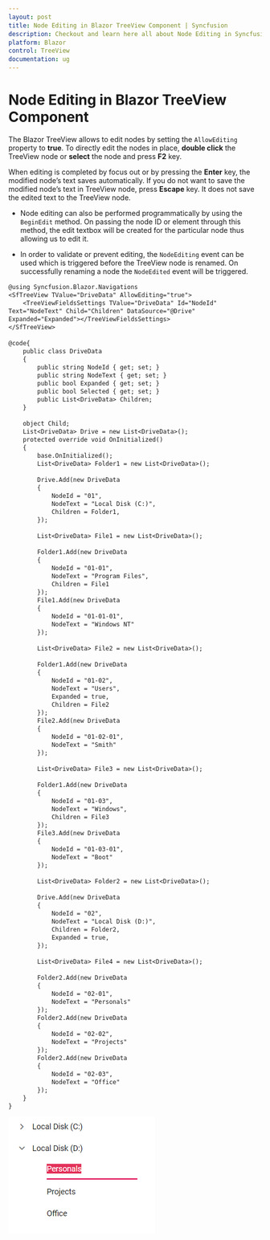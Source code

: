 ```yaml
---
layout: post
title: Node Editing in Blazor TreeView Component | Syncfusion
description: Checkout and learn here all about Node Editing in Syncfusion Blazor TreeView component and much more.
platform: Blazor
control: TreeView
documentation: ug
---
```


# Node Editing in Blazor TreeView Component

The Blazor TreeView allows to edit nodes by setting the `AllowEditing` property to **true**. To directly edit the nodes in place, **double click** the TreeView node or **select** the node and press **F2** key.

When editing is completed by focus out or by pressing the **Enter** key, the modified node’s text saves automatically. If you do not want to save the modified node’s text in TreeView node, press **Escape** key. It does not save the edited text to the TreeView node.

* Node editing can also be performed programmatically by using the `BeginEdit` method. On passing the node ID or element through this method, the edit textbox will be created for the particular node thus allowing us to edit it.

* In order to validate or prevent editing, the `NodeEditing` event can be used which is triggered before the TreeView node is renamed. On successfully renaming a node the `NodeEdited` event will be triggered.

```cshtml
@using Syncfusion.Blazor.Navigations
<SfTreeView TValue="DriveData" AllowEditing="true">
    <TreeViewFieldsSettings TValue="DriveData" Id="NodeId" Text="NodeText" Child="Children" DataSource="@Drive" Expanded="Expanded"></TreeViewFieldsSettings>
</SfTreeView>

@code{
    public class DriveData
    {
        public string NodeId { get; set; }
        public string NodeText { get; set; }
        public bool Expanded { get; set; }
        public bool Selected { get; set; }
        public List<DriveData> Children;
    }

    object Child;
    List<DriveData> Drive = new List<DriveData>();
    protected override void OnInitialized()
    {
        base.OnInitialized();
        List<DriveData> Folder1 = new List<DriveData>();

        Drive.Add(new DriveData
        {
            NodeId = "01",
            NodeText = "Local Disk (C:)",
            Children = Folder1,
        });

        List<DriveData> File1 = new List<DriveData>();

        Folder1.Add(new DriveData
        {
            NodeId = "01-01",
            NodeText = "Program Files",
            Children = File1
        });
        File1.Add(new DriveData
        {
            NodeId = "01-01-01",
            NodeText = "Windows NT"
        });

        List<DriveData> File2 = new List<DriveData>();

        Folder1.Add(new DriveData
        {
            NodeId = "01-02",
            NodeText = "Users",
            Expanded = true,
            Children = File2
        });
        File2.Add(new DriveData
        {
            NodeId = "01-02-01",
            NodeText = "Smith"
        });

        List<DriveData> File3 = new List<DriveData>();

        Folder1.Add(new DriveData
        {
            NodeId = "01-03",
            NodeText = "Windows",
            Children = File3
        });
        File3.Add(new DriveData
        {
            NodeId = "01-03-01",
            NodeText = "Boot"
        });

        List<DriveData> Folder2 = new List<DriveData>();

        Drive.Add(new DriveData
        {
            NodeId = "02",
            NodeText = "Local Disk (D:)",
            Children = Folder2,
            Expanded = true,
        });

        List<DriveData> File4 = new List<DriveData>();

        Folder2.Add(new DriveData
        {
            NodeId = "02-01",
            NodeText = "Personals"
        });
        Folder2.Add(new DriveData
        {
            NodeId = "02-02",
            NodeText = "Projects"
        });
        Folder2.Add(new DriveData
        {
            NodeId = "02-03",
            NodeText = "Office"
        });
    }
}

```

![TreeView Sample](./images/node-editing.png)